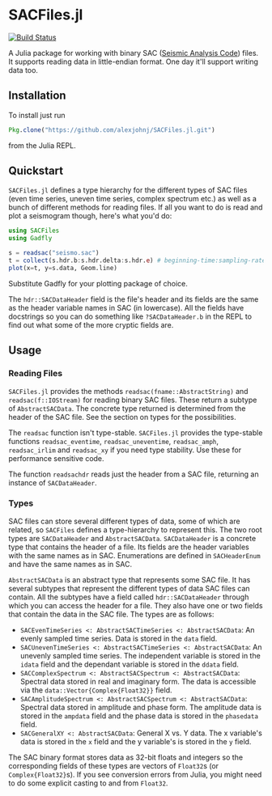 # SACFiles.jl

[![Build Status](https://travis-ci.org/alexjohnj/SACFiles.jl.svg?branch=master)](https://travis-ci.org/alexjohnj/SACFiles.jl)

A Julia package for working with binary SAC ([Seismic Analysis Code][sac-site])
files. It supports reading data in little-endian format. One day it'll support
writing data too.

[sac-site]: http://ds.iris.edu/ds/nodes/dmc/software/downloads/sac/

## Installation

To install just run

``` julia
Pkg.clone("https://github.com/alexjohnj/SACFiles.jl.git")
```

from the Julia REPL.

## Quickstart

`SACFiles.jl` defines a type hierarchy for the different types of SAC files
(even time series, uneven time series, complex spectrum etc.) as well as a bunch
of different methods for reading files. If all you want to do is read and plot a
seismogram though, here's what you'd do:

``` julia
using SACFiles
using Gadfly

s = readsac("seismo.sac")
t = collect(s.hdr.b:s.hdr.delta:s.hdr.e) # beginning-time:sampling-rate:end-time
plot(x=t, y=s.data, Geom.line)
```

Substitute Gadfly for your plotting package of choice.

The `hdr::SACDataHeader` field is the file's header and its fields are the same
as the header variable names in SAC (in lowercase). All the fields have
docstrings so you can do something like `?SACDataHeader.b` in the REPL to
find out what some of the more cryptic fields are.

## Usage

### Reading Files

`SACFiles.jl` provides the methods `readsac(fname::AbstractString)` and
`readsac(f::IOStream)` for reading binary SAC files. These return a subtype of
`AbstractSACData`. The concrete type returned is determined from the header of
the SAC file. See the section on types for the possibilities.

The `readsac` function isn't type-stable. `SACFiles.jl` provides the type-stable
functions `readsac_eventime`, `readsac_uneventime`, `readsac_amph`,
`readsac_irlim` and `readsac_xy` if you need type stability. Use these for
performance sensitive code.

The function `readsachdr` reads just the header from a SAC file, returning an
instance of `SACDataHeader`.

### Types

SAC files can store several different types of data, some of which are related,
so `SACFiles` defines a type-hierarchy to represent this. The two root types are
`SACDataHeader` and `AbstractSACData`. `SACDataHeader` is a concrete type that
contains the header of a file. Its fields are the header variables with the same
names as in SAC. Enumerations are defined in `SACHeaderEnum` and have the same
names as in SAC.

`AbstractSACData` is an abstract type that represents some SAC file. It has
several subtypes that represent the different types of data SAC files can
contain. All the subtypes have a field called `hdr::SACDataHeader` through which
you can access the header for a file. They also have one or two fields that
contain the data in the SAC file. The types are as follows:

- `SACEvenTimeSeries <: AbstractSACTimeSeries <: AbstractSACData`: An evenly
  sampled time series. Data is stored in the `data` field.
- `SACUnevenTimeSeries <: AbstractSACTimeSeries <: AbstractSACData`: An unevenly
  sampled time series. The independent variable is stored in the `idata` field
  and the dependant variable is stored in the `ddata` field.
- `SACComplexSpectrum <: AbstractSACSpectrum <: AbstractSACData`: Spectral data
  stored in real and imaginary form. The data is accessible via the
  `data::Vector{Complex{Float32}}` field.
- `SACAmplitudeSpectrum <: AbstractSACSpectrum <: AbstractSACData`: Spectral
  data stored in amplitude and phase form. The amplitude data is stored in the
  `ampdata` field and the phase data is stored in the `phasedata` field.
- `SACGeneralXY <: AbstractSACData`: General X vs. Y data. The x variable's data
  is stored in the `x` field and the y variable's is stored in the `y` field.

The SAC binary format stores data as 32-bit floats and integers so the
corresponding fields of these types are vectors of `Float32`s (or
`Complex{Float32}`s). If you see conversion errors from Julia, you might need to
do some explicit casting to and from `Float32`.

[sac-file-format-docs]: http://ds.iris.edu/files/sac-manual/manual/file_format.html
